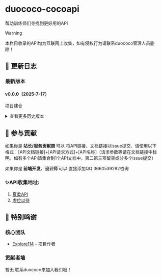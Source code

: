 # duococo-cocoapi
帮助训练师们寻找到更好用的API

> [!warning]
> 本栏目收录的API均为互联网上收集，如有侵权行为请联系duococo管理人员删除！

## 🔄 更新日志

### 最新版本

#### v0.0.0（2025-7-17）

项目建仓

<details><summary><kbd>查看更多历史版本</kbd></summary>

#### v0.0.0 (2025-7-17)

duococo成立

</details>
<div align="right">
</div> <!-- 如果这里不需要对齐，可以直接删除这两行 -->

## 🤝 参与贡献
<p>如果你是<b> 站长/服务贡献商 </b>可以
将API链接、文档链接以issue提交，请使用以下格式：[API文档链接]+[API请求方式]+[API名称]（请求参数等请在文档链接中标明。如有多个API请集合到1个API文档中，第二第三项留空或分多个issue提交）</p>

<p>如果你是<b> 前端开发、设计师 </b>可以
直接添加QQ 3660539282咨询</p>

### ✨API收集地址:

1. [夏柔API](https://api.aa1.cn/)
1. [虚位以待](https://github.com/duococo/cocoapi/issues)

## 🙏 特别鸣谢

### 核心团队

- [Explore114](https://github.com/Explore114) - 项目作者

### 贡献者墙
暂无
联系duococo来加入我们哦！